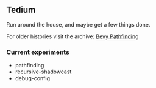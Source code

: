 ## Tedium

Run around the house, and maybe get a few things done.

For older histories visit the archive: [Bevy Pathfinding](https://github.com/tauseefk/bevy-pathfinding)

### Current experiments

- pathfinding
- recursive-shadowcast
- debug-config
